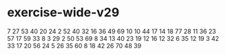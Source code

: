 # exercise-wide-v29
7
27
53
40
20
24
2
52
40
32
16
36
49
69
10
10
44
17
14
18
77
28
11
36
23
57
17
59
33
8
3
29
2
50
53
69
8
34
13
40
23
19
12
16
12
32
6
35
12
19
3
42
33
17
20
56
24
5
26
35
60
8
18
42
26
70
48
39
